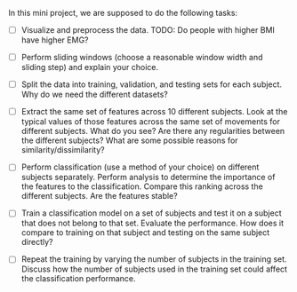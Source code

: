 In this mini project, we are supposed to do the following tasks:

- [ ] Visualize and preprocess the data. TODO: Do people with higher BMI have higher EMG?

- [ ] Perform sliding windows (choose a reasonable window width and sliding step) and
explain your choice.

- [ ] Split the data into training, validation, and testing sets for each subject. Why do we need the different datasets?

- [ ] Extract the same set of features across 10 different subjects. Look at the typical
values of those features across the same set of movements for different subjects.
What do you see? Are there any regularities between the different subjects? What
are some possible reasons for similarity/dissimilarity?

- [ ] Perform classification (use a method of your choice) on different subjects separately.
Perform analysis to determine the importance of the features to the classification.
Compare this ranking across the different subjects. Are the features stable?

- [ ] Train a classification model on a set of subjects and test it on a subject that does not
belong to that set. Evaluate the performance. How does it compare to training on that
subject and testing on the same subject directly?

- [ ] Repeat the training by varying the number of subjects in the training set. Discuss how the
number of subjects used in the training set could affect the classification
performance.

